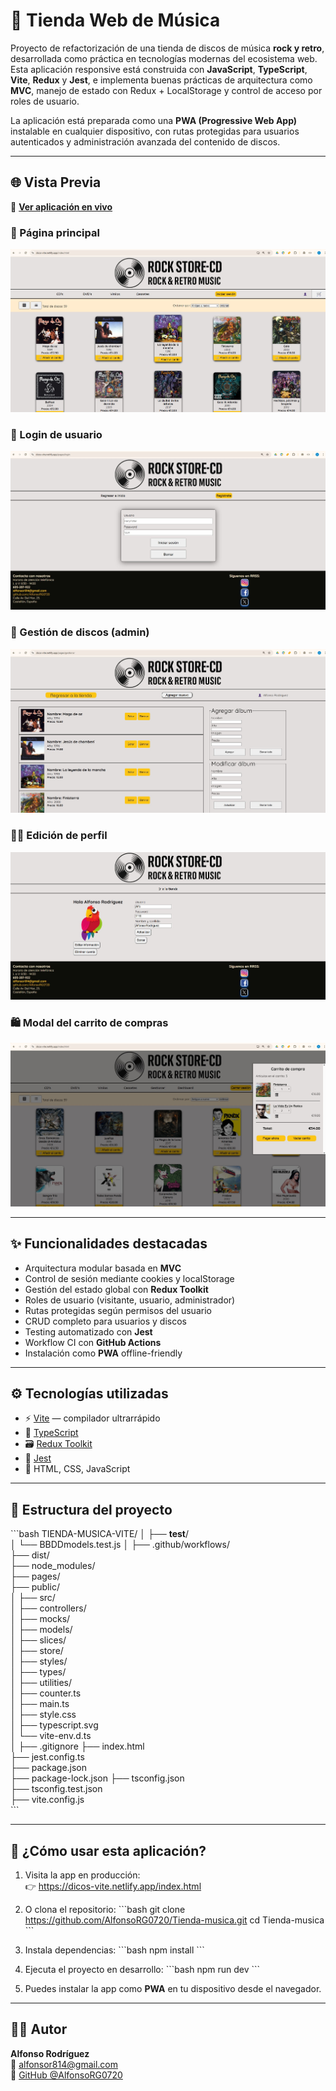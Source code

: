 # 🛒 Tienda Web de Música

Proyecto de refactorización de una tienda de discos de música **rock y retro**, desarrollada como práctica en tecnologías modernas del ecosistema web. Esta aplicación responsive está construida con **JavaScript**, **TypeScript**, **Vite**, **Redux** y **Jest**, e implementa buenas prácticas de arquitectura como **MVC**, manejo de estado con Redux + LocalStorage y control de acceso por roles de usuario.

La aplicación está preparada como una **PWA (Progressive Web App)** instalable en cualquier dispositivo, con rutas protegidas para usuarios autenticados y administración avanzada del contenido de discos.

---

## 🌐 Vista Previa

🔗 [**Ver aplicación en vivo**](https://dicos-vite.netlify.app/index.html)

### 🧾 Página principal
![Página principal](/public/assets/Captura%20de%20pantalla%204.jpg)

### 🔐 Login de usuario
![Login](/public/assets/Captura%20de%20pantalla%205.jpg)

### 🎸 Gestión de discos (admin)
![Gestión de discos](/public/assets/Captura%20de%20pantalla%206.jpg)

### 🧑‍💼 Edición de perfil
![Editar perfil](/public/assets/Captura%20de%20pantalla%207.jpg)

### 🛍️ Modal del carrito de compras
![Carrito de compras](/public/assets/Captura%20de%20pantalla%208.jpg)

---

## ✨ Funcionalidades destacadas

- Arquitectura modular basada en **MVC**
- Control de sesión mediante cookies y localStorage
- Gestión del estado global con **Redux Toolkit**
- Roles de usuario (visitante, usuario, administrador)
- Rutas protegidas según permisos del usuario
- CRUD completo para usuarios y discos
- Testing automatizado con **Jest**
- Workflow CI con **GitHub Actions**
- Instalación como **PWA** offline-friendly

---

## ⚙️ Tecnologías utilizadas

- ⚡ [Vite](https://vitejs.dev/) — compilador ultrarrápido
- 🧠 [TypeScript](https://www.typescriptlang.org/)
- 🗃️ [Redux Toolkit](https://redux-toolkit.js.org/)
- 🧪 [Jest](https://jestjs.io/)
- 🧱 HTML, CSS, JavaScript

---

## 📁 Estructura del proyecto

\`\`\`bash
TIENDA-MUSICA-VITE/
│
├── __test__/                      
│   └── BBDDmodels.test.js
│
├── .github/workflows/            
├── dist/                         
├── node_modules/                 
├── pages/                        
├── public/                       
│
├── src/                          
│   ├── controllers/             
│   ├── mocks/                    
│   ├── models/                   
│   ├── slices/                   
│   ├── store/                    
│   ├── styles/                   
│   ├── types/                    
│   ├── utilities/                
│   ├── counter.ts                
│   ├── main.ts                   
│   ├── style.css                 
│   ├── typescript.svg            
│   └── vite-env.d.ts             
│
├── .gitignore
├── index.html                    
├── jest.config.ts                
├── package.json                  
├── package-lock.json
├── tsconfig.json                 
├── tsconfig.test.json            
├── vite.config.js                
\`\`\`

---

## 🚀 ¿Cómo usar esta aplicación?

1. Visita la app en producción:  
   👉 https://dicos-vite.netlify.app/index.html

2. O clona el repositorio:
   \`\`\`bash
   git clone https://github.com/AlfonsoRG0720/Tienda-musica.git
   cd Tienda-musica
   \`\`\`

3. Instala dependencias:
   \`\`\`bash
   npm install
   \`\`\`

4. Ejecuta el proyecto en desarrollo:
   \`\`\`bash
   npm run dev
   \`\`\`

5. Puedes instalar la app como **PWA** en tu dispositivo desde el navegador.

---

## 👨‍💻 Autor

**Alfonso Rodríguez**  
📧 alfonsor814@gmail.com  
🔗 [GitHub @AlfonsoRG0720](https://github.com/AlfonsoRG0720)
